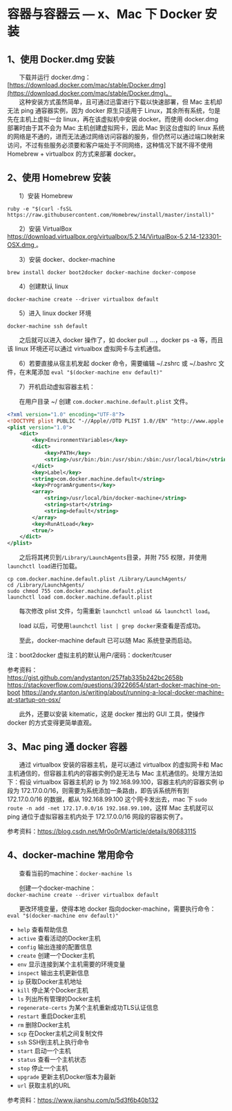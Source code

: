 # 容器与容器云 — x、Mac 下 Docker 安装

## 1、使用 Docker.dmg 安装
&nbsp;&nbsp;&nbsp;&nbsp;&nbsp;&nbsp;&nbsp;下载并运行 docker.dmg：
[https://download.docker.com/mac/stable/Docker.dmg](https://download.docker.com/mac/stable/Docker.dmg)。<br/>
&nbsp;&nbsp;&nbsp;&nbsp;&nbsp;&nbsp;&nbsp;这种安装方式虽然简单，且可通过迅雷进行下载以快速部署，但 Mac 主机却无法 ping 通容器实例，因为 docker 原生只适用于 Linux，其余所有系统，匀是先在主机上虚拟一台 linux，再在该虚拟机中安装 docker。而使用 docker.dmg 部署时由于其不会为 Mac 主机创建虚拟网卡，因此 Mac 到这台虚拟的 linux 系统的网络是不通的，进而无法通过网络访问容器的服务，但仍然可以通过端口映射来访问，不过有些服务必须要和客户端处于不同网络，这种情况下就不得不使用 Homebrew + virtualbox 的方式来部署 docker。

## 2、使用 Homebrew 安装
&nbsp;&nbsp;&nbsp;&nbsp;&nbsp;&nbsp;&nbsp;1）安装 Homebrew

```
ruby -e "$(curl -fsSL https://raw.githubusercontent.com/Homebrew/install/master/install)"
```

&nbsp;&nbsp;&nbsp;&nbsp;&nbsp;&nbsp;&nbsp;2）安装 VirtualBox
[https://download.virtualbox.org/virtualbox/5.2.14/VirtualBox-5.2.14-123301-OSX.dmg
](https://download.virtualbox.org/virtualbox/5.2.14/VirtualBox-5.2.14-123301-OSX.dmg
)。

&nbsp;&nbsp;&nbsp;&nbsp;&nbsp;&nbsp;&nbsp;3）安装 docker、docker-machine

```
brew install docker boot2docker docker-machine docker-compose
```

&nbsp;&nbsp;&nbsp;&nbsp;&nbsp;&nbsp;&nbsp;4）创建默认 linux

```
docker-machine create --driver virtualbox default
```

&nbsp;&nbsp;&nbsp;&nbsp;&nbsp;&nbsp;&nbsp;5）进入 linux docker 环境

```
docker-machine ssh default
```

&nbsp;&nbsp;&nbsp;&nbsp;&nbsp;&nbsp;&nbsp;之后就可以进入 docker 操作了，如 docker pull ...，docker ps -a 等，而且该 linux 环境还可以通过 virtualbox 虚拟网卡与主机通信。

&nbsp;&nbsp;&nbsp;&nbsp;&nbsp;&nbsp;&nbsp;6）若要直接从宿主机发起 docker 命令，需要编辑 ~/.zshrc 或 ~/.bashrc 文件，在末尾添加 `eval "$(docker-machine env default)"`

&nbsp;&nbsp;&nbsp;&nbsp;&nbsp;&nbsp;&nbsp;7）开机启动虚拟容器主机：

&nbsp;&nbsp;&nbsp;&nbsp;&nbsp;&nbsp;&nbsp;在用户目录 ~/ 创建 `com.docker.machine.default.plist` 文件。

```xml
<?xml version="1.0" encoding="UTF-8"?>
<!DOCTYPE plist PUBLIC "-//Apple//DTD PLIST 1.0//EN" "http://www.apple.com/DTDs/PropertyList-1.0.dtd">
<plist version="1.0">
    <dict>
        <key>EnvironmentVariables</key>
        <dict>
            <key>PATH</key>
            <string>/usr/bin:/bin:/usr/sbin:/sbin:/usr/local/bin</string>
        </dict>
        <key>Label</key>
        <string>com.docker.machine.default</string>
        <key>ProgramArguments</key>
        <array>
            <string>/usr/local/bin/docker-machine</string>
            <string>start</string>
            <string>default</string>
        </array>
        <key>RunAtLoad</key>
        <true/>
    </dict>
</plist>
```

&nbsp;&nbsp;&nbsp;&nbsp;&nbsp;&nbsp;&nbsp;之后将其拷贝到`/Library/LaunchAgents`目录，并附 755 权限，并使用`launchctl load`进行加载。

```
cp com.docker.machine.default.plist /Library/LaunchAgents/
cd /Library/LaunchAgents/
sudo chmod 755 com.docker.machine.default.plist
launchctl load com.docker.machine.default.plist
```

&nbsp;&nbsp;&nbsp;&nbsp;&nbsp;&nbsp;&nbsp;每次修改 plist 文件，匀需重新 `launchctl unload && launchctl load`。

&nbsp;&nbsp;&nbsp;&nbsp;&nbsp;&nbsp;&nbsp;load 以后，可使用`launchctl list | grep docker`来查看是否成功。

&nbsp;&nbsp;&nbsp;&nbsp;&nbsp;&nbsp;&nbsp;至此，docker-machine default 已可以随 Mac 系统登录而启动。

注：boot2docker 虚拟主机的默认用户/密码：docker/tcuser

参考资料：<br/>
https://gist.github.com/andystanton/257fab335b242bc2658b
https://stackoverflow.com/questions/39226654/start-docker-machine-on-boot
https://andy.stanton.is/writing/about/running-a-local-docker-machine-at-startup-on-osx/

&nbsp;&nbsp;&nbsp;&nbsp;&nbsp;&nbsp;&nbsp;此外，还要以安装 kitematic，这是 docker 推出的 GUI 工具，使操作 docker 的方式变得更简单直观。

## 3、Mac ping 通 docker 容器
&nbsp;&nbsp;&nbsp;&nbsp;&nbsp;&nbsp;&nbsp;通过 virtualbox 安装的容器主机，是可以通过 virtualbox 的虚拟网卡和 Mac 主机通信的，但容器主机内的容器实例仍是无法与 Mac 主机通信的。处理方法如下：假设 virtualbox 容器主机的 ip 为 192.168.99.100，容器主机内的容器实例 ip 段为 172.17.0.0/16，则需要为系统添加一条路由，即告诉系统所有到 172.17.0.0/16 的数据，都从 192.168.99.100 这个网卡发出去，mac 下 `sudo route -n add -net 172.17.0.0/16 192.168.99.100`，这样 Mac 主机就可以 ping 通位于虚拟容器主机内处于 172.17.0.0/16 网段的容器实例了。

参考资料：https://blog.csdn.net/Mr0o0rM/article/details/80683115


## 4、docker-machine 常用命令
&nbsp;&nbsp;&nbsp;&nbsp;&nbsp;&nbsp;&nbsp;查看当前的machine：```docker-machine ls```

&nbsp;&nbsp;&nbsp;&nbsp;&nbsp;&nbsp;&nbsp;创建一个docker-machine：<br/>
```docker-machine create --driver virtualbox default```

&nbsp;&nbsp;&nbsp;&nbsp;&nbsp;&nbsp;&nbsp;更改环境变量，使得本地 docker 指向docker-machine，需要执行命令：<br/>
```eval "$(docker-machine env default)"```

- `help` 查看帮助信息
- `active` 查看活动的Docker主机
- `config` 输出连接的配置信息
- `create` 创建一个Docker主机
- `env` 显示连接到某个主机需要的环境变量
- `inspect` 输出主机更新信息
- `ip` 获取Docker主机地址
- `kill` 停止某个Docker主机
- `ls` 列出所有管理的Docker主机
- `regenerate-certs` 为某个主机重新成功TLS认证信息
- `restart` 重启Docker主机
- `rm` 删除Docker主机
- `scp` 在Docker主机之间复制文件
- `ssh` SSH到主机上执行命令
- `start` 启动一个主机
- `status` 查看一个主机状态
- `stop` 停止一个主机
- `upgrade` 更新主机Docker版本为最新
- `url` 获取主机的URL

参考资料：https://www.jianshu.com/p/5d3f6b40b132







